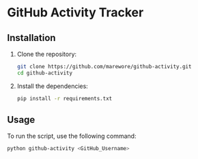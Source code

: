 # GitHub Activity Tracker

## Installation

1. Clone the repository:

    ```bash
    git clone https://github.com/marewore/github-activity.git
    cd github-activity
    ```

2. Install the dependencies:

    ```bash
    pip install -r requirements.txt
    ```

## Usage

To run the script, use the following command:

```bash
python github-activity <GitHub_Username>
